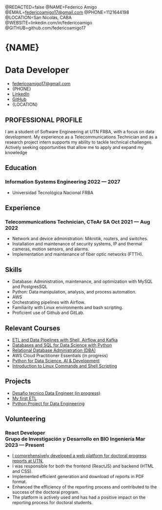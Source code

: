 @REDACTED=false
@NAME=Federico Amigo
@EMAIL=federicoamigo17@gmail.com
@PHONE=1121644198
@LOCATION=San Nicolás, CABA
@WEBSITE=linkedin.com/in/federicoamigo
@GITHUB=github.com/federicoamigo17

# {NAME}

<h1 class="subtitle" >Data Developer</h1>

<div class="section headerInfo">

- [federicoamigo17@gmail.com](mailto:federicoamigo17@gmail.com)
- {PHONE}
- [LinkedIn](https://linkedin.com/in/federicoamigo)
- [GitHub](https://github.com/federicoamigo17)
- {LOCATION}
</div>



## PROFESSIONAL PROFILE

I am a student of Software Engineering at UTN FRBA, with a focus on data development. My experience as a Telecommunications Technician and as a research project intern supports my ability to tackle technical challenges. Actively seeking opportunities that allow me to apply and expand my knowledge

## Education

### Information Systems Engineering <span class="spacer"></span> 2022 &mdash; 2027

- Universidad Tecnológica Nacional FRBA <br>

## Experience

### Telecommunications Technician, CTeAr SA <span class="spacer"></span> Oct 2021 &mdash; Aug 2022

- Network and device administration: Mikrotik, routers, and switches.
- Installation and maintenance of security systems, IP and thermal cameras, motion sensors, and alarms.
- Implementation and maintenance of fiber optic networks (FTTH).

## Skills

- Database: Administration, maintenance, and optimization with MySQL and PostgresSQL
- Python: Data manipulation, analysis, and process automation.
- AWS
- Orchestrating pipelines with Airflow.
- Familiarity with Linux environments and bash scripting.
- Proficient use of Github and GitLab.

## Relevant Courses

- [ETL and Data Pipelines with Shell, Airflow and Kafka](https://coursera.org/share/1264932413270e2d5fc5db3a16b9d172)
- [Databases and SQL for Data Science with Python](https://coursera.org/share/806303f6f7e03980c997d4df66eb5e8f)
- [Relational Database Administration (DBA)](https://coursera.org/share/b0cf37142b6394b921d9f2e4d198625d)
- AWS Cloud Practitioner Essentials (in progress)
- [Python for Data Science, AI & Development](https://coursera.org/share/13c61333c0f88ea52108695349c2f6dc)
- [Introduction to Linux Commands and Shell Scripting](https://coursera.org/share/16a1742193fb879fc6089df48f6d2f0b)



## Projects

- [Desafio tecnico Data Engineer (in progress)](https://github.com/federicoamigo17/Proyecto-primer-ETL)
- [My first ETL](https://github.com/federicoamigo17/Proyecto-primer-ETL)
- [Python Project for Data Engineering](https://coursera.org/share/900a384a8668f42312efe6a9d69e0821)


## Volunteering

### React Developer <br> Grupo de Investigación y Desarrollo en BIO Ingeniería<span class="spacer"></span> Mar 2023 — Present

- [I comprehensively developed a web platform for doctoral progress reports at UTN.](https://federicoamigo17.000webhostapp.com/)
- I was responsible for both the frontend (ReactJS) and backend (HTML and CSS).
- Implemented efficient generation and download of reports in PDF format.
- Enhanced the efficiency of the reporting process and contributed to the success of the doctoral program.
- The platform is actively used and has had a positive impact on the reporting process for doctoral students.
